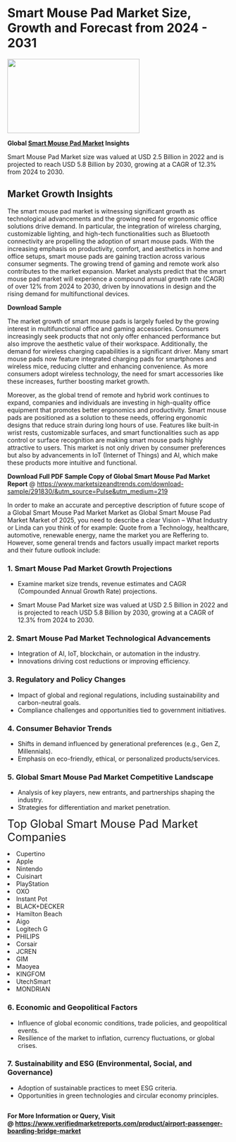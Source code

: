 <H1>Smart Mouse Pad Market Size, Growth and Forecast from 2024 - 2031</H1><img class="aligncenter size-medium wp-image-584254" src="https://thirdeyenews.in/wp-content/uploads/2024/09/Global-Market-Research-300x168.jpeg" alt="" width="300" height="168" /><p><strong>Global&nbsp;<a href="https://www.marketsizeandtrends.com/download-sample/291830/&amp;utm_source=Pulse&amp;utm_medium=219">Smart Mouse Pad Market</a> Insights</strong></p><p>Smart Mouse Pad Market size was valued at USD 2.5 Billion in 2022 and is projected to reach USD 5.8 Billion by 2030, growing at a CAGR of 12.3% from 2024 to 2030.</p><p><h2>Market Growth Insights</h2> <p>The smart mouse pad market is witnessing significant growth as technological advancements and the growing need for ergonomic office solutions drive demand. In particular, the integration of wireless charging, customizable lighting, and high-tech functionalities such as Bluetooth connectivity are propelling the adoption of smart mouse pads. With the increasing emphasis on productivity, comfort, and aesthetics in home and office setups, smart mouse pads are gaining traction across various consumer segments. The growing trend of gaming and remote work also contributes to the market expansion. Market analysts predict that the smart mouse pad market will experience a compound annual growth rate (CAGR) of over 12% from 2024 to 2030, driven by innovations in design and the rising demand for multifunctional devices.</p> <p><strong>Download Sample</strong></p> <p>The market growth of smart mouse pads is largely fueled by the growing interest in multifunctional office and gaming accessories. Consumers increasingly seek products that not only offer enhanced performance but also improve the aesthetic value of their workspace. Additionally, the demand for wireless charging capabilities is a significant driver. Many smart mouse pads now feature integrated charging pads for smartphones and wireless mice, reducing clutter and enhancing convenience. As more consumers adopt wireless technology, the need for smart accessories like these increases, further boosting market growth.</p> <p>Moreover, as the global trend of remote and hybrid work continues to expand, companies and individuals are investing in high-quality office equipment that promotes better ergonomics and productivity. Smart mouse pads are positioned as a solution to these needs, offering ergonomic designs that reduce strain during long hours of use. Features like built-in wrist rests, customizable surfaces, and smart functionalities such as app control or surface recognition are making smart mouse pads highly attractive to users. This market is not only driven by consumer preferences but also by advancements in IoT (Internet of Things) and AI, which make these products more intuitive and functional.</p> <p></p><p><span class=""><strong>Download Full PDF Sample Copy of Global Smart Mouse Pad Market Report</strong> @ <a href="https://www.marketsizeandtrends.com/download-sample/291830/&amp;utm_source=Pulse&amp;utm_medium=219" target="_blank">https://www.marketsizeandtrends.com/download-sample/291830/&amp;utm_source=Pulse&amp;utm_medium=219</a></span></p><p>In order to make an accurate and perceptive description of future scope of a Global&nbsp;Smart Mouse Pad Market Market as Global&nbsp;Smart Mouse Pad Market Market of 2025, you need to describe a clear Vision &ndash; What Industry or Linda can you think of for example: Quote from a Technology, healthcare, automotive, renewable energy, name the market you are Reffering to. However, some general trends and factors usually impact market reports and their future outlook include:</p><h3>1.&nbsp;<strong>Smart Mouse Pad Market Growth Projections</strong></h3><ul><li>Examine market size trends, revenue estimates and CAGR (Compounded Annual Growth Rate) projections.</li><li><p>Smart Mouse Pad Market size was valued at USD 2.5 Billion in 2022 and is projected to reach USD 5.8 Billion by 2030, growing at a CAGR of 12.3% from 2024 to 2030.</p></li></ul><h3>2.&nbsp;<strong>Smart Mouse Pad Market Technological Advancements</strong></h3><ul><li>Integration of AI, IoT, blockchain, or automation in the industry.</li><li>Innovations driving cost reductions or improving efficiency.</li></ul><h3>3.&nbsp;<strong>Regulatory and Policy Changes</strong></h3><ul><li>Impact of global and regional regulations, including sustainability and carbon-neutral goals.</li><li>Compliance challenges and opportunities tied to government initiatives.</li></ul><h3>4.&nbsp;<strong>Consumer Behavior Trends</strong></h3><ul><li>Shifts in demand influenced by generational preferences (e.g., Gen Z, Millennials).</li><li>Emphasis on eco-friendly, ethical, or personalized products/services.</li></ul><h3>5.&nbsp;<strong>Global Smart Mouse Pad Market Competitive Landscape</strong></h3><ul><li>Analysis of key players, new entrants, and partnerships shaping the industry.</li><li>Strategies for differentiation and market penetration.</li></ul><p data-pm-slice="1 1 []"><span style="color: inherit; font-family: inherit; font-size: 25px;">Top Global Smart Mouse Pad Market Companies</span></p><div class="" data-test-id=""><p><li>Cupertino</li><li> Apple</li><li> Nintendo</li><li> Cuisinart</li><li> PlayStation</li><li> OXO</li><li> Instant Pot</li><li> BLACK+DECKER</li><li> Hamilton Beach</li><li> Aigo</li><li> Logitech G</li><li> PHILIPS</li><li> Corsair</li><li> JCREN</li><li> GIM</li><li> Maoyea</li><li> KINGFOM</li><li> UtechSmart</li><li> MONDRIAN</li></p></div><h3>6.&nbsp;<strong>Economic and Geopolitical Factors</strong></h3><ul><li>Influence of global economic conditions, trade policies, and geopolitical events.</li><li>Resilience of the market to inflation, currency fluctuations, or global crises.</li></ul><h3>7.&nbsp;<strong>Sustainability and ESG (Environmental, Social, and Governance)</strong></h3><ul><li>Adoption of sustainable practices to meet ESG criteria.</li><li>Opportunities in green technologies and circular economy principles.</li></ul><h2><strong style="font-size: 14px;">For More Information or Query, Visit @&nbsp;</strong><a style="background-color: #ffffff; font-size: 14px;" href="https://www.marketsizeandtrends.com/report/smart-mouse-pad-market/" target="_blank">https://www.verifiedmarketreports.com/product/airport-passenger-boarding-bridge-market</a></h2>
